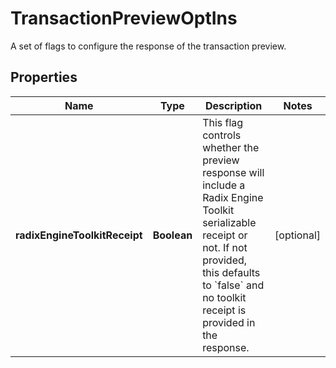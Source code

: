 

# TransactionPreviewOptIns

A set of flags to configure the response of the transaction preview.

## Properties

| Name | Type | Description | Notes |
|------------ | ------------- | ------------- | -------------|
|**radixEngineToolkitReceipt** | **Boolean** | This flag controls whether the preview response will include a Radix Engine Toolkit serializable receipt or not. If not provided, this defaults to &#x60;false&#x60; and no toolkit receipt is provided in the response.  |  [optional] |



